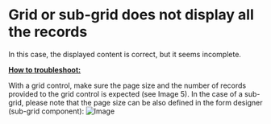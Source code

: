 # Grid or sub-grid does not display all the records

In this case, the displayed content is correct, but it seems incomplete.

**<u>How to troubleshoot:</u>**

With a grid control, make sure the page size and the number of records provided to the grid control is expected (see Image 5). In the case of a sub-grid, please note that the page size can be also defined in the form designer (sub-grid component):
![Image](images/image6.png)